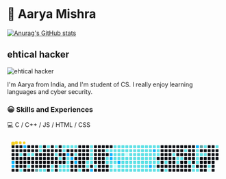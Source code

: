 # 👋 Aarya Mishra
[![Anurag's GitHub stats](https://github-readme-stats.vercel.app/api?username=Aarya-78)](https://github.com/anuraghazra/github-readme-stats)

## ehtical hacker
![ehtical hacker](https://media-exp1.licdn.com/dms/image/C4D16AQHLaICYcg7INg/profile-displaybackgroundimage-shrink_350_1400/0/1640767044022?e=1651104000&v=beta&t=yN4dEETD4kt9JEmeySSWHbsfC8bDtajGpBN3N6bT9fk)

I'm Aarya from India, and I'm student of CS. I really enjoy learning languages and cyber security.

### 😀 Skills and Experiences 

💻 C / C++ / JS / HTML / CSS

<svg viewBox="-16 -32 880 192" width="880" height="192" xmlns="http://www.w3.org/2000/svg"><desc>Generated with https://github.com/Platane/snk</desc><style>@keyframes c0{53.71%{fill:var(--c2)}53.73%,to{fill:var(--ce)}}@keyframes c1{53.51%{fill:var(--c2)}53.53%,to{fill:var(--ce)}}@keyframes c2{1%{fill:var(--c1)}1.02%,to{fill:var(--ce)}}@keyframes c3{52.91%{fill:var(--c1)}52.93%,to{fill:var(--ce)}}@keyframes c4{55.12%{fill:var(--c2)}55.14%,to{fill:var(--ce)}}@keyframes c5{1.4%{fill:var(--c1)}1.42%,to{fill:var(--ce)}}@keyframes c6{52.3%{fill:var(--c1)}52.32%,to{fill:var(--ce)}}@keyframes c7{1.6%{fill:var(--c1)}1.62%,to{fill:var(--ce)}}@keyframes c8{80.27%{fill:var(--c4)}80.29%,to{fill:var(--ce)}}@keyframes c9{2.4%{fill:var(--c1)}2.42%,to{fill:var(--ce)}}@keyframes ca{2.2%{fill:var(--c1)}2.22%,to{fill:var(--ce)}}@keyframes cb{51.5%{fill:var(--c1)}51.52%,to{fill:var(--ce)}}@keyframes cc{51.3%{fill:var(--c1)}51.32%,to{fill:var(--ce)}}@keyframes cd{2.81%{fill:var(--c1)}2.83%,to{fill:var(--ce)}}@keyframes ce{50.69%{fill:var(--c1)}50.71%,to{fill:var(--ce)}}@keyframes cf{50.9%{fill:var(--c1)}50.92%,to{fill:var(--ce)}}@keyframes cg{3.21%{fill:var(--c1)}3.23%,to{fill:var(--ce)}}@keyframes ch{47.88%{fill:var(--c1)}47.9%,to{fill:var(--ce)}}@keyframes ci{47.47%{fill:var(--c1)}47.49%,to{fill:var(--ce)}}@keyframes cj{49.49%{fill:var(--c1)}49.51%,to{fill:var(--ce)}}@keyframes ck{49.69%{fill:var(--c1)}49.71%,to{fill:var(--ce)}}@keyframes cl{3.61%{fill:var(--c1)}3.63%,to{fill:var(--ce)}}@keyframes cm{48.48%{fill:var(--c1)}48.5%,to{fill:var(--ce)}}@keyframes cn{49.29%{fill:var(--c1)}49.31%,to{fill:var(--ce)}}@keyframes co{49.89%{fill:var(--c1)}49.91%,to{fill:var(--ce)}}@keyframes cp{3.81%{fill:var(--c1)}3.83%,to{fill:var(--ce)}}@keyframes cq{57.74%{fill:var(--c2)}57.76%,to{fill:var(--ce)}}@keyframes cr{47.07%{fill:var(--c1)}47.09%,to{fill:var(--ce)}}@keyframes cs{46.87%{fill:var(--c1)}46.89%,to{fill:var(--ce)}}@keyframes ct{46.67%{fill:var(--c1)}46.69%,to{fill:var(--ce)}}@keyframes cu{46.47%{fill:var(--c1)}46.49%,to{fill:var(--ce)}}@keyframes cv{4.01%{fill:var(--c1)}4.03%,to{fill:var(--ce)}}@keyframes cw{58.14%{fill:var(--c2)}58.16%,to{fill:var(--ce)}}@keyframes cx{4.22%{fill:var(--c1)}4.24%,to{fill:var(--ce)}}@keyframes cy{4.62%{fill:var(--c1)}4.64%,to{fill:var(--ce)}}@keyframes cz{58.54%{fill:var(--c2)}58.56%,to{fill:var(--ce)}}@keyframes c10{45.87%{fill:var(--c1)}45.89%,to{fill:var(--ce)}}@keyframes c11{43.85%{fill:var(--c1)}43.87%,to{fill:var(--ce)}}@keyframes c12{44.05%{fill:var(--c1)}44.07%,to{fill:var(--ce)}}@keyframes c13{5.83%{fill:var(--c1)}5.85%,to{fill:var(--ce)}}@keyframes c14{5.62%{fill:var(--c1)}5.64%,to{fill:var(--ce)}}@keyframes c15{5.42%{fill:var(--c1)}5.44%,to{fill:var(--ce)}}@keyframes c16{43.45%{fill:var(--c1)}43.47%,to{fill:var(--ce)}}@keyframes c17{43.65%{fill:var(--c1)}43.67%,to{fill:var(--ce)}}@keyframes c18{59.75%{fill:var(--c2)}59.77%,to{fill:var(--ce)}}@keyframes c19{44.46%{fill:var(--c1)}44.48%,to{fill:var(--ce)}}@keyframes c1a{6.83%{fill:var(--c1)}6.85%,to{fill:var(--ce)}}@keyframes c1b{42.65%{fill:var(--c1)}42.67%,to{fill:var(--ce)}}@keyframes c1c{42.44%{fill:var(--c1)}42.46%,to{fill:var(--ce)}}@keyframes c1d{7.03%{fill:var(--c1)}7.05%,to{fill:var(--ce)}}@keyframes c1e{61.56%{fill:var(--c2)}61.58%,to{fill:var(--ce)}}@keyframes c1f{61.36%{fill:var(--c2)}61.38%,to{fill:var(--ce)}}@keyframes c1g{23.73%{fill:var(--c1)}23.75%,to{fill:var(--ce)}}@keyframes c1h{23.53%{fill:var(--c1)}23.55%,to{fill:var(--ce)}}@keyframes c1i{23.33%{fill:var(--c1)}23.35%,to{fill:var(--ce)}}@keyframes c1j{24.74%{fill:var(--c1)}24.76%,to{fill:var(--ce)}}@keyframes c1k{7.23%{fill:var(--c1)}7.25%,to{fill:var(--ce)}}@keyframes c1l{17.5%{fill:var(--c1)}17.52%,to{fill:var(--ce)}}@keyframes c1m{17.7%{fill:var(--c1)}17.72%,to{fill:var(--ce)}}@keyframes c1n{23.93%{fill:var(--c1)}23.95%,to{fill:var(--ce)}}@keyframes c1o{76.05%{fill:var(--c3)}76.07%,to{fill:var(--ce)}}@keyframes c1p{23.13%{fill:var(--c1)}23.15%,to{fill:var(--ce)}}@keyframes c1q{24.94%{fill:var(--c1)}24.96%,to{fill:var(--ce)}}@keyframes c1r{7.43%{fill:var(--c1)}7.45%,to{fill:var(--ce)}}@keyframes c1s{17.29%{fill:var(--c1)}17.31%,to{fill:var(--ce)}}@keyframes c1t{17.9%{fill:var(--c1)}17.92%,to{fill:var(--ce)}}@keyframes c1u{62.36%{fill:var(--c2)}62.38%,to{fill:var(--ce)}}@keyframes c1v{22.32%{fill:var(--c1)}22.34%,to{fill:var(--ce)}}@keyframes c1w{22.12%{fill:var(--c1)}22.14%,to{fill:var(--ce)}}@keyframes c1x{25.14%{fill:var(--c1)}25.16%,to{fill:var(--ce)}}@keyframes c1y{7.64%{fill:var(--c1)}7.66%,to{fill:var(--ce)}}@keyframes c1z{17.09%{fill:var(--c1)}17.11%,to{fill:var(--ce)}}@keyframes c20{16.89%{fill:var(--c1)}16.91%,to{fill:var(--ce)}}@keyframes c21{18.3%{fill:var(--c1)}18.32%,to{fill:var(--ce)}}@keyframes c22{18.5%{fill:var(--c1)}18.52%,to{fill:var(--ce)}}@keyframes c23{21.92%{fill:var(--c1)}21.94%,to{fill:var(--ce)}}@keyframes c24{25.34%{fill:var(--c1)}25.36%,to{fill:var(--ce)}}@keyframes c25{7.84%{fill:var(--c1)}7.86%,to{fill:var(--ce)}}@keyframes c26{74.84%{fill:var(--c3)}74.86%,to{fill:var(--ce)}}@keyframes c27{16.69%{fill:var(--c1)}16.71%,to{fill:var(--ce)}}@keyframes c28{16.49%{fill:var(--c1)}16.51%,to{fill:var(--ce)}}@keyframes c29{18.7%{fill:var(--c1)}18.72%,to{fill:var(--ce)}}@keyframes c2a{21.72%{fill:var(--c1)}21.74%,to{fill:var(--ce)}}@keyframes c2b{25.54%{fill:var(--c1)}25.56%,to{fill:var(--ce)}}@keyframes c2c{8.04%{fill:var(--c1)}8.06%,to{fill:var(--ce)}}@keyframes c2d{11.46%{fill:var(--c1)}11.48%,to{fill:var(--ce)}}@keyframes c2e{11.66%{fill:var(--c1)}11.68%,to{fill:var(--ce)}}@keyframes c2f{16.29%{fill:var(--c1)}16.31%,to{fill:var(--ce)}}@keyframes c2g{18.9%{fill:var(--c1)}18.92%,to{fill:var(--ce)}}@keyframes c2h{21.52%{fill:var(--c1)}21.54%,to{fill:var(--ce)}}@keyframes c2i{25.74%{fill:var(--c1)}25.76%,to{fill:var(--ce)}}@keyframes c2j{8.24%{fill:var(--c1)}8.26%,to{fill:var(--ce)}}@keyframes c2k{11.26%{fill:var(--c1)}11.28%,to{fill:var(--ce)}}@keyframes c2l{11.86%{fill:var(--c1)}11.88%,to{fill:var(--ce)}}@keyframes c2m{16.09%{fill:var(--c1)}16.11%,to{fill:var(--ce)}}@keyframes c2n{19.1%{fill:var(--c1)}19.12%,to{fill:var(--ce)}}@keyframes c2o{21.32%{fill:var(--c1)}21.34%,to{fill:var(--ce)}}@keyframes c2p{25.95%{fill:var(--c1)}25.97%,to{fill:var(--ce)}}@keyframes c2q{8.44%{fill:var(--c1)}8.46%,to{fill:var(--ce)}}@keyframes c2r{11.06%{fill:var(--c1)}11.08%,to{fill:var(--ce)}}@keyframes c2s{12.06%{fill:var(--c1)}12.08%,to{fill:var(--ce)}}@keyframes c2t{15.89%{fill:var(--c1)}15.91%,to{fill:var(--ce)}}@keyframes c2u{19.31%{fill:var(--c1)}19.33%,to{fill:var(--ce)}}@keyframes c2v{21.12%{fill:var(--c1)}21.14%,to{fill:var(--ce)}}@keyframes c2w{26.15%{fill:var(--c1)}26.17%,to{fill:var(--ce)}}@keyframes c2x{8.64%{fill:var(--c1)}8.66%,to{fill:var(--ce)}}@keyframes c2y{10.86%{fill:var(--c1)}10.88%,to{fill:var(--ce)}}@keyframes c2z{12.26%{fill:var(--c1)}12.28%,to{fill:var(--ce)}}@keyframes c30{15.68%{fill:var(--c1)}15.7%,to{fill:var(--ce)}}@keyframes c31{19.51%{fill:var(--c1)}19.53%,to{fill:var(--ce)}}@keyframes c32{20.92%{fill:var(--c1)}20.94%,to{fill:var(--ce)}}@keyframes c33{26.35%{fill:var(--c1)}26.37%,to{fill:var(--ce)}}@keyframes c34{8.84%{fill:var(--c1)}8.86%,to{fill:var(--ce)}}@keyframes c35{10.65%{fill:var(--c1)}10.67%,to{fill:var(--ce)}}@keyframes c36{12.46%{fill:var(--c1)}12.48%,to{fill:var(--ce)}}@keyframes c37{15.48%{fill:var(--c1)}15.5%,to{fill:var(--ce)}}@keyframes c38{19.71%{fill:var(--c1)}19.73%,to{fill:var(--ce)}}@keyframes c39{19.91%{fill:var(--c1)}19.93%,to{fill:var(--ce)}}@keyframes c3a{9.25%{fill:var(--c1)}9.27%,to{fill:var(--ce)}}@keyframes c3b{9.04%{fill:var(--c1)}9.06%,to{fill:var(--ce)}}@keyframes c3c{10.45%{fill:var(--c1)}10.47%,to{fill:var(--ce)}}@keyframes c3d{12.67%{fill:var(--c1)}12.69%,to{fill:var(--ce)}}@keyframes c3e{15.28%{fill:var(--c1)}15.3%,to{fill:var(--ce)}}@keyframes c3f{64.18%{fill:var(--c2)}64.2%,to{fill:var(--ce)}}@keyframes c3g{20.11%{fill:var(--c1)}20.13%,to{fill:var(--ce)}}@keyframes c3h{9.45%{fill:var(--c1)}9.47%,to{fill:var(--ce)}}@keyframes c3i{65.18%{fill:var(--c2)}65.2%,to{fill:var(--ce)}}@keyframes c3j{10.25%{fill:var(--c1)}10.27%,to{fill:var(--ce)}}@keyframes c3k{12.87%{fill:var(--c1)}12.89%,to{fill:var(--ce)}}@keyframes c3l{13.07%{fill:var(--c1)}13.09%,to{fill:var(--ce)}}@keyframes c3m{14.88%{fill:var(--c1)}14.9%,to{fill:var(--ce)}}@keyframes c3n{14.68%{fill:var(--c1)}14.7%,to{fill:var(--ce)}}@keyframes c3o{9.65%{fill:var(--c1)}9.67%,to{fill:var(--ce)}}@keyframes c3p{9.85%{fill:var(--c1)}9.87%,to{fill:var(--ce)}}@keyframes c3q{10.05%{fill:var(--c1)}10.07%,to{fill:var(--ce)}}@keyframes c3r{13.27%{fill:var(--c1)}13.29%,to{fill:var(--ce)}}@keyframes c3s{14.48%{fill:var(--c1)}14.5%,to{fill:var(--ce)}}@keyframes c3t{13.67%{fill:var(--c1)}13.69%,to{fill:var(--ce)}}@keyframes c3u{14.07%{fill:var(--c1)}14.09%,to{fill:var(--ce)}}@keyframes c3v{28.16%{fill:var(--c1)}28.18%,to{fill:var(--ce)}}@keyframes c3w{28.56%{fill:var(--c1)}28.58%,to{fill:var(--ce)}}@keyframes c3x{29.17%{fill:var(--c1)}29.19%,to{fill:var(--ce)}}@keyframes c3y{28.76%{fill:var(--c1)}28.78%,to{fill:var(--ce)}}@keyframes c3z{34.2%{fill:var(--c1)}34.22%,to{fill:var(--ce)}}@keyframes c40{30.17%{fill:var(--c1)}30.19%,to{fill:var(--ce)}}@keyframes c41{35.4%{fill:var(--c1)}35.42%,to{fill:var(--ce)}}@keyframes c42{35.6%{fill:var(--c1)}35.62%,to{fill:var(--ce)}}@keyframes c43{67.6%{fill:var(--c2)}67.62%,to{fill:var(--ce)}}@keyframes c44{33.59%{fill:var(--c1)}33.61%,to{fill:var(--ce)}}@keyframes c45{30.98%{fill:var(--c1)}31%,to{fill:var(--ce)}}@keyframes c46{30.77%{fill:var(--c1)}30.79%,to{fill:var(--ce)}}@keyframes c47{30.57%{fill:var(--c1)}30.59%,to{fill:var(--ce)}}@keyframes c48{35.8%{fill:var(--c1)}35.82%,to{fill:var(--ce)}}@keyframes c49{89.93%{fill:var(--c4)}89.95%,to{fill:var(--ce)}}@keyframes c4a{31.18%{fill:var(--c1)}31.2%,to{fill:var(--ce)}}@keyframes c4b{31.78%{fill:var(--c1)}31.8%,to{fill:var(--ce)}}@keyframes c4c{31.38%{fill:var(--c1)}31.4%,to{fill:var(--ce)}}@keyframes c4d{36.61%{fill:var(--c1)}36.63%,to{fill:var(--ce)}}@keyframes c4e{69.81%{fill:var(--c3)}69.83%,to{fill:var(--ce)}}@keyframes c4f{32.38%{fill:var(--c1)}32.4%,to{fill:var(--ce)}}@keyframes u0{1%{transform:scale(0,1)}1.02%,1.4%,1.42%,1.6%{transform:scale(.01,1)}1.62%,2.2%{transform:scale(.02,1)}2.22%,2.4%{transform:scale(.03,1)}2.42%,2.81%,2.83%,3.21%{transform:scale(.04,1)}3.23%,3.61%{transform:scale(.05,1)}3.63%,3.81%,3.83%,4.01%{transform:scale(.06,1)}4.03%,4.22%{transform:scale(.07,1)}4.24%,4.62%,4.64%,5.42%{transform:scale(.08,1)}5.44%,5.62%{transform:scale(.09,1)}5.64%,5.83%{transform:scale(.1,1)}5.85%,6.83%,6.85%,7.03%{transform:scale(.11,1)}7.05%,7.23%{transform:scale(.12,1)}7.25%,7.43%,7.45%,7.64%{transform:scale(.13,1)}7.66%,7.84%{transform:scale(.14,1)}7.86%,8.04%,8.06%,8.24%{transform:scale(.15,1)}8.26%,8.44%{transform:scale(.16,1)}8.46%,8.64%{transform:scale(.17,1)}8.66%,8.84%,8.86%,9.04%{transform:scale(.18,1)}9.06%,9.25%{transform:scale(.19,1)}9.27%,9.45%,9.47%,9.65%{transform:scale(.2,1)}9.67%,9.85%{transform:scale(.21,1)}10.05%,9.87%{transform:scale(.22,1)}10.07%,10.25%,10.27%,10.45%{transform:scale(.23,1)}10.47%,10.65%{transform:scale(.24,1)}10.67%,10.86%,10.88%,11.06%{transform:scale(.25,1)}11.08%,11.26%{transform:scale(.26,1)}11.28%,11.46%,11.48%,11.66%{transform:scale(.27,1)}11.68%,11.86%{transform:scale(.28,1)}11.88%,12.06%{transform:scale(.29,1)}12.08%,12.26%,12.28%,12.46%{transform:scale(.3,1)}12.48%,12.67%{transform:scale(.31,1)}12.69%,12.87%,12.89%,13.07%{transform:scale(.32,1)}13.09%,13.27%{transform:scale(.33,1)}13.29%,13.67%{transform:scale(.34,1)}13.69%,14.07%,14.09%,14.48%{transform:scale(.35,1)}14.5%,14.68%{transform:scale(.36,1)}14.7%,14.88%,14.9%,15.28%{transform:scale(.37,1)}15.3%,15.48%{transform:scale(.38,1)}15.5%,15.68%,15.7%,15.89%{transform:scale(.39,1)}15.91%,16.09%{transform:scale(.4,1)}16.11%,16.29%{transform:scale(.41,1)}16.31%,16.49%,16.51%,16.69%{transform:scale(.42,1)}16.71%,16.89%{transform:scale(.43,1)}16.91%,17.09%,17.11%,17.29%{transform:scale(.44,1)}17.31%,17.5%{transform:scale(.45,1)}17.52%,17.7%,17.72%,17.9%{transform:scale(.46,1)}17.92%,18.3%{transform:scale(.47,1)}18.32%,18.5%{transform:scale(.48,1)}18.52%,18.7%,18.72%,18.9%{transform:scale(.49,1)}18.92%,19.1%{transform:scale(.5,1)}19.12%,19.31%,19.33%,19.51%{transform:scale(.51,1)}19.53%,19.71%{transform:scale(.52,1)}19.73%,19.91%{transform:scale(.53,1)}19.93%,20.11%,20.13%,20.92%{transform:scale(.54,1)}20.94%,21.12%{transform:scale(.55,1)}21.14%,21.32%,21.34%,21.52%{transform:scale(.56,1)}21.54%,21.72%{transform:scale(.57,1)}21.74%,21.92%,21.94%,22.12%{transform:scale(.58,1)}22.14%,22.32%{transform:scale(.59,1)}22.34%,23.13%{transform:scale(.6,1)}23.15%,23.33%,23.35%,23.53%{transform:scale(.61,1)}23.55%,23.73%{transform:scale(.62,1)}23.75%,23.93%,23.95%,24.74%{transform:scale(.63,1)}24.76%,24.94%{transform:scale(.64,1)}24.96%,25.14%,25.16%,25.34%{transform:scale(.65,1)}25.36%,25.54%{transform:scale(.66,1)}25.56%,25.74%{transform:scale(.67,1)}25.76%,25.95%,25.97%,26.15%{transform:scale(.68,1)}26.17%,26.35%{transform:scale(.69,1)}26.37%,28.16%,28.18%,28.56%{transform:scale(.7,1)}28.58%,28.76%{transform:scale(.71,1)}28.78%,29.17%{transform:scale(.72,1)}29.19%,30.17%,30.19%,30.57%{transform:scale(.73,1)}30.59%,30.77%{transform:scale(.74,1)}30.79%,30.98%,31%,31.18%{transform:scale(.75,1)}31.2%,31.38%{transform:scale(.76,1)}31.4%,31.78%,31.8%,32.38%{transform:scale(.77,1)}32.4%,33.59%{transform:scale(.78,1)}33.61%,34.2%{transform:scale(.79,1)}34.22%,35.4%,35.42%,35.6%{transform:scale(.8,1)}35.62%,35.8%{transform:scale(.81,1)}35.82%,36.61%,36.63%,42.44%{transform:scale(.82,1)}42.46%,42.65%{transform:scale(.83,1)}42.67%,43.45%{transform:scale(.84,1)}43.47%,43.65%,43.67%,43.85%{transform:scale(.85,1)}43.87%,44.05%{transform:scale(.86,1)}44.07%,44.46%,44.48%,45.87%{transform:scale(.87,1)}45.89%,46.47%{transform:scale(.88,1)}46.49%,46.67%,46.69%,46.87%{transform:scale(.89,1)}46.89%,47.07%{transform:scale(.9,1)}47.09%,47.47%{transform:scale(.91,1)}47.49%,47.88%,47.9%,48.48%{transform:scale(.92,1)}48.5%,49.29%{transform:scale(.93,1)}49.31%,49.49%,49.51%,49.69%{transform:scale(.94,1)}49.71%,49.89%{transform:scale(.95,1)}49.91%,50.69%,50.71%,50.9%{transform:scale(.96,1)}50.92%,51.3%{transform:scale(.97,1)}51.32%,51.5%{transform:scale(.98,1)}51.52%,52.3%,52.32%,52.91%{transform:scale(.99,1)}52.93%,to{transform:scale(1,1)}}@keyframes u1{53.51%{transform:scale(0,1)}53.53%,53.71%{transform:scale(.08,1)}53.73%,55.12%{transform:scale(.15,1)}55.14%,57.74%{transform:scale(.23,1)}57.76%,58.14%{transform:scale(.31,1)}58.16%,58.54%{transform:scale(.38,1)}58.56%,59.75%{transform:scale(.46,1)}59.77%,61.36%{transform:scale(.54,1)}61.38%,61.56%{transform:scale(.62,1)}61.58%,62.36%{transform:scale(.69,1)}62.38%,64.18%{transform:scale(.77,1)}64.2%,65.18%{transform:scale(.85,1)}65.2%,67.6%{transform:scale(.92,1)}67.62%,to{transform:scale(1,1)}}@keyframes u2{69.81%{transform:scale(0,1)}69.83%,74.84%{transform:scale(.33,1)}74.86%,76.05%{transform:scale(.67,1)}76.07%,to{transform:scale(1,1)}}@keyframes u3{80.27%{transform:scale(0,1)}80.29%,89.93%{transform:scale(.5,1)}89.95%,to{transform:scale(1,1)}}@keyframes s0{0%,99.8%{transform:translate(0,-16px)}.2%{transform:translate(0,0)}.6%{transform:translate(32px,0)}1.01%{transform:translate(32px,32px)}2.01%{transform:translate(112px,32px)}2.41%{transform:translate(112px,0)}4.23%{transform:translate(256px,0)}4.63%{transform:translate(256px,32px)}5.43%{transform:translate(320px,32px)}5.84%{transform:translate(320px,0)}6.64%{transform:translate(384px,0)}6.84%{transform:translate(384px,16px)}9.05%{transform:translate(560px,16px)}9.26%{transform:translate(560px,0)}9.66%{transform:translate(592px,0)}10.06%{transform:translate(592px,32px)}11.47%{transform:translate(480px,32px)}11.67%{transform:translate(480px,48px)}12.88%{transform:translate(576px,48px)}13.08%,15.09%{transform:translate(576px,64px)}13.68%{transform:translate(624px,64px)}14.08%{transform:translate(624px,96px)}14.69%{transform:translate(576px,96px)}16.5%{transform:translate(464px,64px)}16.7%{transform:translate(464px,48px)}16.9%,18.11%{transform:translate(448px,48px)}17.1%{transform:translate(448px,32px)}17.51%,75.45%{transform:translate(416px,32px)}17.71%,41.85%{transform:translate(416px,48px)}18.51%,22.54%{transform:translate(448px,80px)}19.72%{transform:translate(544px,80px)}19.92%,20.72%{transform:translate(544px,96px)}20.12%{transform:translate(560px,96px)}20.32%{transform:translate(560px,112px)}20.52%{transform:translate(544px,112px)}22.13%{transform:translate(432px,96px)}22.33%{transform:translate(432px,80px)}22.74%{transform:translate(448px,96px)}23.34%,60.76%{transform:translate(400px,96px)}23.74%{transform:translate(400px,64px)}23.94%,42.05%{transform:translate(416px,64px)}24.75%{transform:translate(416px,0)}27.77%{transform:translate(656px,0)}28.17%{transform:translate(656px,32px)}28.37%{transform:translate(672px,32px)}28.57%,29.38%{transform:translate(672px,48px)}28.77%{transform:translate(688px,48px)}28.97%{transform:translate(688px,64px)}29.18%{transform:translate(672px,64px)}29.98%{transform:translate(720px,48px)}30.18%{transform:translate(720px,64px)}30.58%{transform:translate(752px,64px)}30.99%{transform:translate(752px,32px)}31.39%,70.82%{transform:translate(784px,32px)}31.79%{transform:translate(784px,0)}32.39%{transform:translate(832px,0)}32.6%{transform:translate(832px,16px)}34.21%{transform:translate(704px,16px)}34.41%{transform:translate(704px,32px)}34.81%{transform:translate(736px,32px)}35.61%{transform:translate(736px,96px)}36.22%,70.02%{transform:translate(784px,96px)}36.42%{transform:translate(784px,80px)}36.62%{transform:translate(800px,80px)}37.02%{transform:translate(800px,48px)}42.45%{transform:translate(384px,64px)}42.66%{transform:translate(384px,48px)}43.46%{transform:translate(320px,48px)}43.66%,59.36%{transform:translate(320px,64px)}43.86%{transform:translate(304px,64px)}44.06%{transform:translate(304px,80px)}44.47%{transform:translate(336px,80px)}44.67%{transform:translate(336px,64px)}45.47%{transform:translate(272px,64px)}45.88%{transform:translate(272px,96px)}46.48%{transform:translate(224px,96px)}47.08%{transform:translate(224px,48px)}47.48%{transform:translate(192px,48px)}47.69%{transform:translate(192px,32px)}47.89%{transform:translate(176px,32px)}48.09%{transform:translate(176px,16px)}48.49%{transform:translate(208px,16px)}49.3%,50.1%{transform:translate(208px,80px)}49.5%{transform:translate(192px,80px)}49.7%{transform:translate(192px,96px)}49.9%{transform:translate(208px,96px)}50.7%{transform:translate(160px,80px)}50.91%{transform:translate(160px,96px)}51.51%{transform:translate(112px,96px)}51.71%{transform:translate(112px,80px)}52.72%{transform:translate(32px,80px)}52.92%{transform:translate(32px,96px)}53.12%{transform:translate(16px,96px)}53.32%{transform:translate(16px,80px)}53.52%{transform:translate(0,80px)}53.72%{transform:translate(0,64px)}54.33%{transform:translate(48px,64px)}55.13%{transform:translate(48px,0)}57.34%{transform:translate(224px,0)}57.75%{transform:translate(224px,32px)}57.95%{transform:translate(240px,32px)}58.15%{transform:translate(240px,48px)}58.35%{transform:translate(256px,48px)}58.55%{transform:translate(256px,64px)}59.76%{transform:translate(320px,96px)}61.57%{transform:translate(400px,32px)}61.97%{transform:translate(432px,32px)}62.37%{transform:translate(432px,64px)}63.98%{transform:translate(560px,64px)}64.19%{transform:translate(560px,80px)}64.39%{transform:translate(576px,80px)}65.19%{transform:translate(576px,16px)}67.4%{transform:translate(752px,16px)}67.81%{transform:translate(752px,-16px)}68.41%{transform:translate(800px,-16px)}69.82%{transform:translate(800px,96px)}76.06%{transform:translate(416px,80px)}80.08%{transform:translate(96px,80px)}80.28%{transform:translate(96px,96px)}88.73%{transform:translate(768px,96px)}89.94%{transform:translate(768px,0)}98.39%{transform:translate(96px,0)}98.59%{transform:translate(96px,-16px)}}@keyframes s1{0%,99.8%{transform:translate(16px,-16px)}.2%{transform:translate(0,-16px)}.4%{transform:translate(0,0)}.8%{transform:translate(32px,0)}1.21%{transform:translate(32px,32px)}2.21%{transform:translate(112px,32px)}2.62%{transform:translate(112px,0)}4.43%{transform:translate(256px,0)}4.83%{transform:translate(256px,32px)}5.63%{transform:translate(320px,32px)}6.04%{transform:translate(320px,0)}6.84%{transform:translate(384px,0)}7.04%{transform:translate(384px,16px)}9.26%{transform:translate(560px,16px)}9.46%{transform:translate(560px,0)}9.86%{transform:translate(592px,0)}10.26%{transform:translate(592px,32px)}11.67%{transform:translate(480px,32px)}11.87%{transform:translate(480px,48px)}13.08%{transform:translate(576px,48px)}13.28%,15.29%{transform:translate(576px,64px)}13.88%{transform:translate(624px,64px)}14.29%{transform:translate(624px,96px)}14.89%{transform:translate(576px,96px)}16.7%{transform:translate(464px,64px)}16.9%{transform:translate(464px,48px)}17.1%,18.31%{transform:translate(448px,48px)}17.3%{transform:translate(448px,32px)}17.71%,75.65%{transform:translate(416px,32px)}17.91%,42.05%{transform:translate(416px,48px)}18.71%,22.74%{transform:translate(448px,80px)}19.92%{transform:translate(544px,80px)}20.12%,20.93%{transform:translate(544px,96px)}20.32%{transform:translate(560px,96px)}20.52%{transform:translate(560px,112px)}20.72%{transform:translate(544px,112px)}22.33%{transform:translate(432px,96px)}22.54%{transform:translate(432px,80px)}22.94%{transform:translate(448px,96px)}23.54%,60.97%{transform:translate(400px,96px)}23.94%{transform:translate(400px,64px)}24.14%,42.25%{transform:translate(416px,64px)}24.95%{transform:translate(416px,0)}27.97%{transform:translate(656px,0)}28.37%{transform:translate(656px,32px)}28.57%{transform:translate(672px,32px)}28.77%,29.58%{transform:translate(672px,48px)}28.97%{transform:translate(688px,48px)}29.18%{transform:translate(688px,64px)}29.38%{transform:translate(672px,64px)}30.18%{transform:translate(720px,48px)}30.38%{transform:translate(720px,64px)}30.78%{transform:translate(752px,64px)}31.19%{transform:translate(752px,32px)}31.59%,71.03%{transform:translate(784px,32px)}31.99%{transform:translate(784px,0)}32.6%{transform:translate(832px,0)}32.8%{transform:translate(832px,16px)}34.41%{transform:translate(704px,16px)}34.61%{transform:translate(704px,32px)}35.01%{transform:translate(736px,32px)}35.81%{transform:translate(736px,96px)}36.42%,70.22%{transform:translate(784px,96px)}36.62%{transform:translate(784px,80px)}36.82%{transform:translate(800px,80px)}37.22%{transform:translate(800px,48px)}42.66%{transform:translate(384px,64px)}42.86%{transform:translate(384px,48px)}43.66%{transform:translate(320px,48px)}43.86%,59.56%{transform:translate(320px,64px)}44.06%{transform:translate(304px,64px)}44.27%{transform:translate(304px,80px)}44.67%{transform:translate(336px,80px)}44.87%{transform:translate(336px,64px)}45.67%{transform:translate(272px,64px)}46.08%{transform:translate(272px,96px)}46.68%{transform:translate(224px,96px)}47.28%{transform:translate(224px,48px)}47.69%{transform:translate(192px,48px)}47.89%{transform:translate(192px,32px)}48.09%{transform:translate(176px,32px)}48.29%{transform:translate(176px,16px)}48.69%{transform:translate(208px,16px)}49.5%,50.3%{transform:translate(208px,80px)}49.7%{transform:translate(192px,80px)}49.9%{transform:translate(192px,96px)}50.1%{transform:translate(208px,96px)}50.91%{transform:translate(160px,80px)}51.11%{transform:translate(160px,96px)}51.71%{transform:translate(112px,96px)}51.91%{transform:translate(112px,80px)}52.92%{transform:translate(32px,80px)}53.12%{transform:translate(32px,96px)}53.32%{transform:translate(16px,96px)}53.52%{transform:translate(16px,80px)}53.72%{transform:translate(0,80px)}53.92%{transform:translate(0,64px)}54.53%{transform:translate(48px,64px)}55.33%{transform:translate(48px,0)}57.55%{transform:translate(224px,0)}57.95%{transform:translate(224px,32px)}58.15%{transform:translate(240px,32px)}58.35%{transform:translate(240px,48px)}58.55%{transform:translate(256px,48px)}58.75%{transform:translate(256px,64px)}59.96%{transform:translate(320px,96px)}61.77%{transform:translate(400px,32px)}62.17%{transform:translate(432px,32px)}62.58%{transform:translate(432px,64px)}64.19%{transform:translate(560px,64px)}64.39%{transform:translate(560px,80px)}64.59%{transform:translate(576px,80px)}65.39%{transform:translate(576px,16px)}67.61%{transform:translate(752px,16px)}68.01%{transform:translate(752px,-16px)}68.61%{transform:translate(800px,-16px)}70.02%{transform:translate(800px,96px)}76.26%{transform:translate(416px,80px)}80.28%{transform:translate(96px,80px)}80.48%{transform:translate(96px,96px)}88.93%{transform:translate(768px,96px)}90.14%{transform:translate(768px,0)}98.59%{transform:translate(96px,0)}98.79%{transform:translate(96px,-16px)}}@keyframes s2{0%,99.8%{transform:translate(32px,-16px)}.4%{transform:translate(0,-16px)}.6%{transform:translate(0,0)}1.01%{transform:translate(32px,0)}1.41%{transform:translate(32px,32px)}2.41%{transform:translate(112px,32px)}2.82%{transform:translate(112px,0)}4.63%{transform:translate(256px,0)}5.03%{transform:translate(256px,32px)}5.84%{transform:translate(320px,32px)}6.24%{transform:translate(320px,0)}7.04%{transform:translate(384px,0)}7.24%{transform:translate(384px,16px)}9.46%{transform:translate(560px,16px)}9.66%{transform:translate(560px,0)}10.06%{transform:translate(592px,0)}10.46%{transform:translate(592px,32px)}11.87%{transform:translate(480px,32px)}12.07%{transform:translate(480px,48px)}13.28%{transform:translate(576px,48px)}13.48%,15.49%{transform:translate(576px,64px)}14.08%{transform:translate(624px,64px)}14.49%{transform:translate(624px,96px)}15.09%{transform:translate(576px,96px)}16.9%{transform:translate(464px,64px)}17.1%{transform:translate(464px,48px)}17.3%,18.51%{transform:translate(448px,48px)}17.51%{transform:translate(448px,32px)}17.91%,75.86%{transform:translate(416px,32px)}18.11%,42.25%{transform:translate(416px,48px)}18.91%,22.94%{transform:translate(448px,80px)}20.12%{transform:translate(544px,80px)}20.32%,21.13%{transform:translate(544px,96px)}20.52%{transform:translate(560px,96px)}20.72%{transform:translate(560px,112px)}20.93%{transform:translate(544px,112px)}22.54%{transform:translate(432px,96px)}22.74%{transform:translate(432px,80px)}23.14%{transform:translate(448px,96px)}23.74%,61.17%{transform:translate(400px,96px)}24.14%{transform:translate(400px,64px)}24.35%,42.45%{transform:translate(416px,64px)}25.15%{transform:translate(416px,0)}28.17%{transform:translate(656px,0)}28.57%{transform:translate(656px,32px)}28.77%{transform:translate(672px,32px)}28.97%,29.78%{transform:translate(672px,48px)}29.18%{transform:translate(688px,48px)}29.38%{transform:translate(688px,64px)}29.58%{transform:translate(672px,64px)}30.38%{transform:translate(720px,48px)}30.58%{transform:translate(720px,64px)}30.99%{transform:translate(752px,64px)}31.39%{transform:translate(752px,32px)}31.79%,71.23%{transform:translate(784px,32px)}32.19%{transform:translate(784px,0)}32.8%{transform:translate(832px,0)}33%{transform:translate(832px,16px)}34.61%{transform:translate(704px,16px)}34.81%{transform:translate(704px,32px)}35.21%{transform:translate(736px,32px)}36.02%{transform:translate(736px,96px)}36.62%,70.42%{transform:translate(784px,96px)}36.82%{transform:translate(784px,80px)}37.02%{transform:translate(800px,80px)}37.42%{transform:translate(800px,48px)}42.86%{transform:translate(384px,64px)}43.06%{transform:translate(384px,48px)}43.86%{transform:translate(320px,48px)}44.06%,59.76%{transform:translate(320px,64px)}44.27%{transform:translate(304px,64px)}44.47%{transform:translate(304px,80px)}44.87%{transform:translate(336px,80px)}45.07%{transform:translate(336px,64px)}45.88%{transform:translate(272px,64px)}46.28%{transform:translate(272px,96px)}46.88%{transform:translate(224px,96px)}47.48%{transform:translate(224px,48px)}47.89%{transform:translate(192px,48px)}48.09%{transform:translate(192px,32px)}48.29%{transform:translate(176px,32px)}48.49%{transform:translate(176px,16px)}48.89%{transform:translate(208px,16px)}49.7%,50.5%{transform:translate(208px,80px)}49.9%{transform:translate(192px,80px)}50.1%{transform:translate(192px,96px)}50.3%{transform:translate(208px,96px)}51.11%{transform:translate(160px,80px)}51.31%{transform:translate(160px,96px)}51.91%{transform:translate(112px,96px)}52.11%{transform:translate(112px,80px)}53.12%{transform:translate(32px,80px)}53.32%{transform:translate(32px,96px)}53.52%{transform:translate(16px,96px)}53.72%{transform:translate(16px,80px)}53.92%{transform:translate(0,80px)}54.12%{transform:translate(0,64px)}54.73%{transform:translate(48px,64px)}55.53%{transform:translate(48px,0)}57.75%{transform:translate(224px,0)}58.15%{transform:translate(224px,32px)}58.35%{transform:translate(240px,32px)}58.55%{transform:translate(240px,48px)}58.75%{transform:translate(256px,48px)}58.95%{transform:translate(256px,64px)}60.16%{transform:translate(320px,96px)}61.97%{transform:translate(400px,32px)}62.37%{transform:translate(432px,32px)}62.78%{transform:translate(432px,64px)}64.39%{transform:translate(560px,64px)}64.59%{transform:translate(560px,80px)}64.79%{transform:translate(576px,80px)}65.59%{transform:translate(576px,16px)}67.81%{transform:translate(752px,16px)}68.21%{transform:translate(752px,-16px)}68.81%{transform:translate(800px,-16px)}70.22%{transform:translate(800px,96px)}76.46%{transform:translate(416px,80px)}80.48%{transform:translate(96px,80px)}80.68%{transform:translate(96px,96px)}89.13%{transform:translate(768px,96px)}90.34%{transform:translate(768px,0)}98.79%{transform:translate(96px,0)}98.99%{transform:translate(96px,-16px)}}@keyframes s3{0%,99.8%{transform:translate(48px,-16px)}.6%{transform:translate(0,-16px)}.8%{transform:translate(0,0)}1.21%{transform:translate(32px,0)}1.61%{transform:translate(32px,32px)}2.62%{transform:translate(112px,32px)}3.02%{transform:translate(112px,0)}4.83%{transform:translate(256px,0)}5.23%{transform:translate(256px,32px)}6.04%{transform:translate(320px,32px)}6.44%{transform:translate(320px,0)}7.24%{transform:translate(384px,0)}7.44%{transform:translate(384px,16px)}9.66%{transform:translate(560px,16px)}9.86%{transform:translate(560px,0)}10.26%{transform:translate(592px,0)}10.66%{transform:translate(592px,32px)}12.07%{transform:translate(480px,32px)}12.27%{transform:translate(480px,48px)}13.48%{transform:translate(576px,48px)}13.68%,15.69%{transform:translate(576px,64px)}14.29%{transform:translate(624px,64px)}14.69%{transform:translate(624px,96px)}15.29%{transform:translate(576px,96px)}17.1%{transform:translate(464px,64px)}17.3%{transform:translate(464px,48px)}17.51%,18.71%{transform:translate(448px,48px)}17.71%{transform:translate(448px,32px)}18.11%,76.06%{transform:translate(416px,32px)}18.31%,42.45%{transform:translate(416px,48px)}19.11%,23.14%{transform:translate(448px,80px)}20.32%{transform:translate(544px,80px)}20.52%,21.33%{transform:translate(544px,96px)}20.72%{transform:translate(560px,96px)}20.93%{transform:translate(560px,112px)}21.13%{transform:translate(544px,112px)}22.74%{transform:translate(432px,96px)}22.94%{transform:translate(432px,80px)}23.34%{transform:translate(448px,96px)}23.94%,61.37%{transform:translate(400px,96px)}24.35%{transform:translate(400px,64px)}24.55%,42.66%{transform:translate(416px,64px)}25.35%{transform:translate(416px,0)}28.37%{transform:translate(656px,0)}28.77%{transform:translate(656px,32px)}28.97%{transform:translate(672px,32px)}29.18%,29.98%{transform:translate(672px,48px)}29.38%{transform:translate(688px,48px)}29.58%{transform:translate(688px,64px)}29.78%{transform:translate(672px,64px)}30.58%{transform:translate(720px,48px)}30.78%{transform:translate(720px,64px)}31.19%{transform:translate(752px,64px)}31.59%{transform:translate(752px,32px)}31.99%,71.43%{transform:translate(784px,32px)}32.39%{transform:translate(784px,0)}33%{transform:translate(832px,0)}33.2%{transform:translate(832px,16px)}34.81%{transform:translate(704px,16px)}35.01%{transform:translate(704px,32px)}35.41%{transform:translate(736px,32px)}36.22%{transform:translate(736px,96px)}36.82%,70.62%{transform:translate(784px,96px)}37.02%{transform:translate(784px,80px)}37.22%{transform:translate(800px,80px)}37.63%{transform:translate(800px,48px)}43.06%{transform:translate(384px,64px)}43.26%{transform:translate(384px,48px)}44.06%{transform:translate(320px,48px)}44.27%,59.96%{transform:translate(320px,64px)}44.47%{transform:translate(304px,64px)}44.67%{transform:translate(304px,80px)}45.07%{transform:translate(336px,80px)}45.27%{transform:translate(336px,64px)}46.08%{transform:translate(272px,64px)}46.48%{transform:translate(272px,96px)}47.08%{transform:translate(224px,96px)}47.69%{transform:translate(224px,48px)}48.09%{transform:translate(192px,48px)}48.29%{transform:translate(192px,32px)}48.49%{transform:translate(176px,32px)}48.69%{transform:translate(176px,16px)}49.09%{transform:translate(208px,16px)}49.9%,50.7%{transform:translate(208px,80px)}50.1%{transform:translate(192px,80px)}50.3%{transform:translate(192px,96px)}50.5%{transform:translate(208px,96px)}51.31%{transform:translate(160px,80px)}51.51%{transform:translate(160px,96px)}52.11%{transform:translate(112px,96px)}52.31%{transform:translate(112px,80px)}53.32%{transform:translate(32px,80px)}53.52%{transform:translate(32px,96px)}53.72%{transform:translate(16px,96px)}53.92%{transform:translate(16px,80px)}54.12%{transform:translate(0,80px)}54.33%{transform:translate(0,64px)}54.93%{transform:translate(48px,64px)}55.73%{transform:translate(48px,0)}57.95%{transform:translate(224px,0)}58.35%{transform:translate(224px,32px)}58.55%{transform:translate(240px,32px)}58.75%{transform:translate(240px,48px)}58.95%{transform:translate(256px,48px)}59.15%{transform:translate(256px,64px)}60.36%{transform:translate(320px,96px)}62.17%{transform:translate(400px,32px)}62.58%{transform:translate(432px,32px)}62.98%{transform:translate(432px,64px)}64.59%{transform:translate(560px,64px)}64.79%{transform:translate(560px,80px)}64.99%{transform:translate(576px,80px)}65.79%{transform:translate(576px,16px)}68.01%{transform:translate(752px,16px)}68.41%{transform:translate(752px,-16px)}69.01%{transform:translate(800px,-16px)}70.42%{transform:translate(800px,96px)}76.66%{transform:translate(416px,80px)}80.68%{transform:translate(96px,80px)}80.89%{transform:translate(96px,96px)}89.34%{transform:translate(768px,96px)}90.54%{transform:translate(768px,0)}98.99%{transform:translate(96px,0)}99.2%{transform:translate(96px,-16px)}}:root{--cb:#1b1f230a;--cs:#f5ce1e;--ce:#0d1117;--c0:#0d1117;--c1:#5ce1e6;--c2:#0bb5ff;--c3:#bdfffe;--c4:#609d9e}.c{shape-rendering:geometricPrecision;fill:var(--ce);stroke-width:1px;stroke:var(--cb);animation:none 49700ms linear infinite}.c.c0,.c.c1{fill:var(--c2);animation-name:c0}.c.c1{animation-name:c1}.c.c2,.c.c3{fill:var(--c1);animation-name:c2}.c.c3{animation-name:c3}.c.c4{fill:var(--c2);animation-name:c4}.c.c5,.c.c6,.c.c7{fill:var(--c1);animation-name:c5}.c.c6,.c.c7{animation-name:c6}.c.c7{animation-name:c7}.c.c8{fill:var(--c4);animation-name:c8}.c.c9,.c.ca{fill:var(--c1);animation-name:c9}.c.ca{animation-name:ca}.c.cb,.c.cc,.c.cd{fill:var(--c1);animation-name:cb}.c.cc,.c.cd{animation-name:cc}.c.cd{animation-name:cd}.c.ce,.c.cf,.c.cg{fill:var(--c1);animation-name:ce}.c.cf,.c.cg{animation-name:cf}.c.cg{animation-name:cg}.c.ch,.c.ci,.c.cj{fill:var(--c1);animation-name:ch}.c.ci,.c.cj{animation-name:ci}.c.cj{animation-name:cj}.c.ck,.c.cl,.c.cm{fill:var(--c1);animation-name:ck}.c.cl,.c.cm{animation-name:cl}.c.cm{animation-name:cm}.c.cn,.c.co,.c.cp{fill:var(--c1);animation-name:cn}.c.co,.c.cp{animation-name:co}.c.cp{animation-name:cp}.c.cq{fill:var(--c2);animation-name:cq}.c.cr,.c.cs{fill:var(--c1);animation-name:cr}.c.cs{animation-name:cs}.c.ct,.c.cu,.c.cv{fill:var(--c1);animation-name:ct}.c.cu,.c.cv{animation-name:cu}.c.cv{animation-name:cv}.c.cw{fill:var(--c2);animation-name:cw}.c.cx,.c.cy{fill:var(--c1);animation-name:cx}.c.cy{animation-name:cy}.c.cz{fill:var(--c2);animation-name:cz}.c.c10,.c.c11{fill:var(--c1);animation-name:c10}.c.c11{animation-name:c11}.c.c12,.c.c13,.c.c14{fill:var(--c1);animation-name:c12}.c.c13,.c.c14{animation-name:c13}.c.c14{animation-name:c14}.c.c15,.c.c16,.c.c17{fill:var(--c1);animation-name:c15}.c.c16,.c.c17{animation-name:c16}.c.c17{animation-name:c17}.c.c18{fill:var(--c2);animation-name:c18}.c.c19,.c.c1a{fill:var(--c1);animation-name:c19}.c.c1a{animation-name:c1a}.c.c1b,.c.c1c,.c.c1d{fill:var(--c1);animation-name:c1b}.c.c1c,.c.c1d{animation-name:c1c}.c.c1d{animation-name:c1d}.c.c1e,.c.c1f{fill:var(--c2);animation-name:c1e}.c.c1f{animation-name:c1f}.c.c1g,.c.c1h{fill:var(--c1);animation-name:c1g}.c.c1h{animation-name:c1h}.c.c1i,.c.c1j,.c.c1k{fill:var(--c1);animation-name:c1i}.c.c1j,.c.c1k{animation-name:c1j}.c.c1k{animation-name:c1k}.c.c1l,.c.c1m,.c.c1n{fill:var(--c1);animation-name:c1l}.c.c1m,.c.c1n{animation-name:c1m}.c.c1n{animation-name:c1n}.c.c1o{fill:var(--c3);animation-name:c1o}.c.c1p,.c.c1q{fill:var(--c1);animation-name:c1p}.c.c1q{animation-name:c1q}.c.c1r,.c.c1s,.c.c1t{fill:var(--c1);animation-name:c1r}.c.c1s,.c.c1t{animation-name:c1s}.c.c1t{animation-name:c1t}.c.c1u{fill:var(--c2);animation-name:c1u}.c.c1v,.c.c1w{fill:var(--c1);animation-name:c1v}.c.c1w{animation-name:c1w}.c.c1x,.c.c1y,.c.c1z{fill:var(--c1);animation-name:c1x}.c.c1y,.c.c1z{animation-name:c1y}.c.c1z{animation-name:c1z}.c.c20,.c.c21,.c.c22{fill:var(--c1);animation-name:c20}.c.c21,.c.c22{animation-name:c21}.c.c22{animation-name:c22}.c.c23,.c.c24,.c.c25{fill:var(--c1);animation-name:c23}.c.c24,.c.c25{animation-name:c24}.c.c25{animation-name:c25}.c.c26{fill:var(--c3);animation-name:c26}.c.c27,.c.c28{fill:var(--c1);animation-name:c27}.c.c28{animation-name:c28}.c.c29,.c.c2a,.c.c2b{fill:var(--c1);animation-name:c29}.c.c2a,.c.c2b{animation-name:c2a}.c.c2b{animation-name:c2b}.c.c2c,.c.c2d,.c.c2e{fill:var(--c1);animation-name:c2c}.c.c2d,.c.c2e{animation-name:c2d}.c.c2e{animation-name:c2e}.c.c2f,.c.c2g,.c.c2h{fill:var(--c1);animation-name:c2f}.c.c2g,.c.c2h{animation-name:c2g}.c.c2h{animation-name:c2h}.c.c2i,.c.c2j,.c.c2k{fill:var(--c1);animation-name:c2i}.c.c2j,.c.c2k{animation-name:c2j}.c.c2k{animation-name:c2k}.c.c2l,.c.c2m,.c.c2n{fill:var(--c1);animation-name:c2l}.c.c2m,.c.c2n{animation-name:c2m}.c.c2n{animation-name:c2n}.c.c2o,.c.c2p,.c.c2q{fill:var(--c1);animation-name:c2o}.c.c2p,.c.c2q{animation-name:c2p}.c.c2q{animation-name:c2q}.c.c2r,.c.c2s,.c.c2t{fill:var(--c1);animation-name:c2r}.c.c2s,.c.c2t{animation-name:c2s}.c.c2t{animation-name:c2t}.c.c2u,.c.c2v,.c.c2w{fill:var(--c1);animation-name:c2u}.c.c2v,.c.c2w{animation-name:c2v}.c.c2w{animation-name:c2w}.c.c2x,.c.c2y,.c.c2z{fill:var(--c1);animation-name:c2x}.c.c2y,.c.c2z{animation-name:c2y}.c.c2z{animation-name:c2z}.c.c30,.c.c31,.c.c32{fill:var(--c1);animation-name:c30}.c.c31,.c.c32{animation-name:c31}.c.c32{animation-name:c32}.c.c33,.c.c34,.c.c35{fill:var(--c1);animation-name:c33}.c.c34,.c.c35{animation-name:c34}.c.c35{animation-name:c35}.c.c36,.c.c37,.c.c38{fill:var(--c1);animation-name:c36}.c.c37,.c.c38{animation-name:c37}.c.c38{animation-name:c38}.c.c39,.c.c3a,.c.c3b{fill:var(--c1);animation-name:c39}.c.c3a,.c.c3b{animation-name:c3a}.c.c3b{animation-name:c3b}.c.c3c,.c.c3d,.c.c3e{fill:var(--c1);animation-name:c3c}.c.c3d,.c.c3e{animation-name:c3d}.c.c3e{animation-name:c3e}.c.c3f{fill:var(--c2);animation-name:c3f}.c.c3g,.c.c3h{fill:var(--c1);animation-name:c3g}.c.c3h{animation-name:c3h}.c.c3i{fill:var(--c2);animation-name:c3i}.c.c3j,.c.c3k{fill:var(--c1);animation-name:c3j}.c.c3k{animation-name:c3k}.c.c3l,.c.c3m,.c.c3n{fill:var(--c1);animation-name:c3l}.c.c3m,.c.c3n{animation-name:c3m}.c.c3n{animation-name:c3n}.c.c3o,.c.c3p,.c.c3q{fill:var(--c1);animation-name:c3o}.c.c3p,.c.c3q{animation-name:c3p}.c.c3q{animation-name:c3q}.c.c3r,.c.c3s,.c.c3t{fill:var(--c1);animation-name:c3r}.c.c3s,.c.c3t{animation-name:c3s}.c.c3t{animation-name:c3t}.c.c3u,.c.c3v,.c.c3w{fill:var(--c1);animation-name:c3u}.c.c3v,.c.c3w{animation-name:c3v}.c.c3w{animation-name:c3w}.c.c3x,.c.c3y,.c.c3z{fill:var(--c1);animation-name:c3x}.c.c3y,.c.c3z{animation-name:c3y}.c.c3z{animation-name:c3z}.c.c40,.c.c41,.c.c42{fill:var(--c1);animation-name:c40}.c.c41,.c.c42{animation-name:c41}.c.c42{animation-name:c42}.c.c43{fill:var(--c2);animation-name:c43}.c.c44,.c.c45{fill:var(--c1);animation-name:c44}.c.c45{animation-name:c45}.c.c46,.c.c47,.c.c48{fill:var(--c1);animation-name:c46}.c.c47,.c.c48{animation-name:c47}.c.c48{animation-name:c48}.c.c49{fill:var(--c4);animation-name:c49}.c.c4a{fill:var(--c1);animation-name:c4a}.c.c4b,.c.c4c,.c.c4d{fill:var(--c1);animation-name:c4b}.c.c4c,.c.c4d{animation-name:c4c}.c.c4d{animation-name:c4d}.c.c4e{fill:var(--c3);animation-name:c4e}.c.c4f{fill:var(--c1);animation-name:c4f}.s,.u{animation:none linear 49700ms infinite}.u,.u.u0{transform-origin:0 0}.u{transform:scale(0,1)}.u.u0{fill:var(--c1);animation-name:u0}.u.u1{fill:var(--c2);animation-name:u1;transform-origin:752.6px 0}.u.u2{fill:var(--c3);animation-name:u2;transform-origin:821.5px 0}.u.u3{fill:var(--c4);animation-name:u3;transform-origin:837.4px 0}.s{shape-rendering:geometricPrecision;fill:var(--cs)}.s.s0{transform:translate(0,-16px);animation-name:s0}.s.s1{transform:translate(16px,-16px);animation-name:s1}.s.s2{transform:translate(32px,-16px);animation-name:s2}.s.s3{transform:translate(48px,-16px);animation-name:s3}</style><rect class="c" x="2" y="2" rx="2" ry="2" width="12" height="12"/><rect class="c" x="2" y="18" rx="2" ry="2" width="12" height="12"/><rect class="c" x="2" y="34" rx="2" ry="2" width="12" height="12"/><rect class="c" x="2" y="50" rx="2" ry="2" width="12" height="12"/><rect class="c c0" x="2" y="66" rx="2" ry="2" width="12" height="12"/><rect class="c c1" x="2" y="82" rx="2" ry="2" width="12" height="12"/><rect class="c" x="2" y="98" rx="2" ry="2" width="12" height="12"/><rect class="c" x="18" y="2" rx="2" ry="2" width="12" height="12"/><rect class="c" x="18" y="18" rx="2" ry="2" width="12" height="12"/><rect class="c" x="18" y="34" rx="2" ry="2" width="12" height="12"/><rect class="c" x="18" y="50" rx="2" ry="2" width="12" height="12"/><rect class="c" x="18" y="66" rx="2" ry="2" width="12" height="12"/><rect class="c" x="18" y="82" rx="2" ry="2" width="12" height="12"/><rect class="c" x="18" y="98" rx="2" ry="2" width="12" height="12"/><rect class="c" x="34" y="2" rx="2" ry="2" width="12" height="12"/><rect class="c" x="34" y="18" rx="2" ry="2" width="12" height="12"/><rect class="c c2" x="34" y="34" rx="2" ry="2" width="12" height="12"/><rect class="c" x="34" y="50" rx="2" ry="2" width="12" height="12"/><rect class="c" x="34" y="66" rx="2" ry="2" width="12" height="12"/><rect class="c" x="34" y="82" rx="2" ry="2" width="12" height="12"/><rect class="c c3" x="34" y="98" rx="2" ry="2" width="12" height="12"/><rect class="c c4" x="50" y="2" rx="2" ry="2" width="12" height="12"/><rect class="c" x="50" y="18" rx="2" ry="2" width="12" height="12"/><rect class="c" x="50" y="34" rx="2" ry="2" width="12" height="12"/><rect class="c" x="50" y="50" rx="2" ry="2" width="12" height="12"/><rect class="c" x="50" y="66" rx="2" ry="2" width="12" height="12"/><rect class="c" x="50" y="82" rx="2" ry="2" width="12" height="12"/><rect class="c" x="50" y="98" rx="2" ry="2" width="12" height="12"/><rect class="c" x="66" y="2" rx="2" ry="2" width="12" height="12"/><rect class="c" x="66" y="18" rx="2" ry="2" width="12" height="12"/><rect class="c c5" x="66" y="34" rx="2" ry="2" width="12" height="12"/><rect class="c" x="66" y="50" rx="2" ry="2" width="12" height="12"/><rect class="c" x="66" y="66" rx="2" ry="2" width="12" height="12"/><rect class="c c6" x="66" y="82" rx="2" ry="2" width="12" height="12"/><rect class="c" x="66" y="98" rx="2" ry="2" width="12" height="12"/><rect class="c" x="82" y="2" rx="2" ry="2" width="12" height="12"/><rect class="c" x="82" y="18" rx="2" ry="2" width="12" height="12"/><rect class="c c7" x="82" y="34" rx="2" ry="2" width="12" height="12"/><rect class="c" x="82" y="50" rx="2" ry="2" width="12" height="12"/><rect class="c" x="82" y="66" rx="2" ry="2" width="12" height="12"/><rect class="c" x="82" y="82" rx="2" ry="2" width="12" height="12"/><rect class="c" x="82" y="98" rx="2" ry="2" width="12" height="12"/><rect class="c" x="98" y="2" rx="2" ry="2" width="12" height="12"/><rect class="c" x="98" y="18" rx="2" ry="2" width="12" height="12"/><rect class="c" x="98" y="34" rx="2" ry="2" width="12" height="12"/><rect class="c" x="98" y="50" rx="2" ry="2" width="12" height="12"/><rect class="c" x="98" y="66" rx="2" ry="2" width="12" height="12"/><rect class="c" x="98" y="82" rx="2" ry="2" width="12" height="12"/><rect class="c c8" x="98" y="98" rx="2" ry="2" width="12" height="12"/><rect class="c c9" x="114" y="2" rx="2" ry="2" width="12" height="12"/><rect class="c ca" x="114" y="18" rx="2" ry="2" width="12" height="12"/><rect class="c" x="114" y="34" rx="2" ry="2" width="12" height="12"/><rect class="c" x="114" y="50" rx="2" ry="2" width="12" height="12"/><rect class="c" x="114" y="66" rx="2" ry="2" width="12" height="12"/><rect class="c" x="114" y="82" rx="2" ry="2" width="12" height="12"/><rect class="c cb" x="114" y="98" rx="2" ry="2" width="12" height="12"/><rect class="c" x="130" y="2" rx="2" ry="2" width="12" height="12"/><rect class="c" x="130" y="18" rx="2" ry="2" width="12" height="12"/><rect class="c" x="130" y="34" rx="2" ry="2" width="12" height="12"/><rect class="c" x="130" y="50" rx="2" ry="2" width="12" height="12"/><rect class="c" x="130" y="66" rx="2" ry="2" width="12" height="12"/><rect class="c" x="130" y="82" rx="2" ry="2" width="12" height="12"/><rect class="c cc" x="130" y="98" rx="2" ry="2" width="12" height="12"/><rect class="c cd" x="146" y="2" rx="2" ry="2" width="12" height="12"/><rect class="c" x="146" y="18" rx="2" ry="2" width="12" height="12"/><rect class="c" x="146" y="34" rx="2" ry="2" width="12" height="12"/><rect class="c" x="146" y="50" rx="2" ry="2" width="12" height="12"/><rect class="c" x="146" y="66" rx="2" ry="2" width="12" height="12"/><rect class="c" x="146" y="82" rx="2" ry="2" width="12" height="12"/><rect class="c" x="146" y="98" rx="2" ry="2" width="12" height="12"/><rect class="c" x="162" y="2" rx="2" ry="2" width="12" height="12"/><rect class="c" x="162" y="18" rx="2" ry="2" width="12" height="12"/><rect class="c" x="162" y="34" rx="2" ry="2" width="12" height="12"/><rect class="c" x="162" y="50" rx="2" ry="2" width="12" height="12"/><rect class="c" x="162" y="66" rx="2" ry="2" width="12" height="12"/><rect class="c ce" x="162" y="82" rx="2" ry="2" width="12" height="12"/><rect class="c cf" x="162" y="98" rx="2" ry="2" width="12" height="12"/><rect class="c cg" x="178" y="2" rx="2" ry="2" width="12" height="12"/><rect class="c" x="178" y="18" rx="2" ry="2" width="12" height="12"/><rect class="c ch" x="178" y="34" rx="2" ry="2" width="12" height="12"/><rect class="c" x="178" y="50" rx="2" ry="2" width="12" height="12"/><rect class="c" x="178" y="66" rx="2" ry="2" width="12" height="12"/><rect class="c" x="178" y="82" rx="2" ry="2" width="12" height="12"/><rect class="c" x="178" y="98" rx="2" ry="2" width="12" height="12"/><rect class="c" x="194" y="2" rx="2" ry="2" width="12" height="12"/><rect class="c" x="194" y="18" rx="2" ry="2" width="12" height="12"/><rect class="c" x="194" y="34" rx="2" ry="2" width="12" height="12"/><rect class="c ci" x="194" y="50" rx="2" ry="2" width="12" height="12"/><rect class="c" x="194" y="66" rx="2" ry="2" width="12" height="12"/><rect class="c cj" x="194" y="82" rx="2" ry="2" width="12" height="12"/><rect class="c ck" x="194" y="98" rx="2" ry="2" width="12" height="12"/><rect class="c cl" x="210" y="2" rx="2" ry="2" width="12" height="12"/><rect class="c cm" x="210" y="18" rx="2" ry="2" width="12" height="12"/><rect class="c" x="210" y="34" rx="2" ry="2" width="12" height="12"/><rect class="c" x="210" y="50" rx="2" ry="2" width="12" height="12"/><rect class="c" x="210" y="66" rx="2" ry="2" width="12" height="12"/><rect class="c cn" x="210" y="82" rx="2" ry="2" width="12" height="12"/><rect class="c co" x="210" y="98" rx="2" ry="2" width="12" height="12"/><rect class="c cp" x="226" y="2" rx="2" ry="2" width="12" height="12"/><rect class="c" x="226" y="18" rx="2" ry="2" width="12" height="12"/><rect class="c cq" x="226" y="34" rx="2" ry="2" width="12" height="12"/><rect class="c cr" x="226" y="50" rx="2" ry="2" width="12" height="12"/><rect class="c cs" x="226" y="66" rx="2" ry="2" width="12" height="12"/><rect class="c ct" x="226" y="82" rx="2" ry="2" width="12" height="12"/><rect class="c cu" x="226" y="98" rx="2" ry="2" width="12" height="12"/><rect class="c cv" x="242" y="2" rx="2" ry="2" width="12" height="12"/><rect class="c" x="242" y="18" rx="2" ry="2" width="12" height="12"/><rect class="c" x="242" y="34" rx="2" ry="2" width="12" height="12"/><rect class="c cw" x="242" y="50" rx="2" ry="2" width="12" height="12"/><rect class="c" x="242" y="66" rx="2" ry="2" width="12" height="12"/><rect class="c" x="242" y="82" rx="2" ry="2" width="12" height="12"/><rect class="c" x="242" y="98" rx="2" ry="2" width="12" height="12"/><rect class="c cx" x="258" y="2" rx="2" ry="2" width="12" height="12"/><rect class="c" x="258" y="18" rx="2" ry="2" width="12" height="12"/><rect class="c cy" x="258" y="34" rx="2" ry="2" width="12" height="12"/><rect class="c" x="258" y="50" rx="2" ry="2" width="12" height="12"/><rect class="c cz" x="258" y="66" rx="2" ry="2" width="12" height="12"/><rect class="c" x="258" y="82" rx="2" ry="2" width="12" height="12"/><rect class="c" x="258" y="98" rx="2" ry="2" width="12" height="12"/><rect class="c" x="274" y="2" rx="2" ry="2" width="12" height="12"/><rect class="c" x="274" y="18" rx="2" ry="2" width="12" height="12"/><rect class="c" x="274" y="34" rx="2" ry="2" width="12" height="12"/><rect class="c" x="274" y="50" rx="2" ry="2" width="12" height="12"/><rect class="c" x="274" y="66" rx="2" ry="2" width="12" height="12"/><rect class="c" x="274" y="82" rx="2" ry="2" width="12" height="12"/><rect class="c c10" x="274" y="98" rx="2" ry="2" width="12" height="12"/><rect class="c" x="290" y="2" rx="2" ry="2" width="12" height="12"/><rect class="c" x="290" y="18" rx="2" ry="2" width="12" height="12"/><rect class="c" x="290" y="34" rx="2" ry="2" width="12" height="12"/><rect class="c" x="290" y="50" rx="2" ry="2" width="12" height="12"/><rect class="c" x="290" y="66" rx="2" ry="2" width="12" height="12"/><rect class="c" x="290" y="82" rx="2" ry="2" width="12" height="12"/><rect class="c" x="290" y="98" rx="2" ry="2" width="12" height="12"/><rect class="c" x="306" y="2" rx="2" ry="2" width="12" height="12"/><rect class="c" x="306" y="18" rx="2" ry="2" width="12" height="12"/><rect class="c" x="306" y="34" rx="2" ry="2" width="12" height="12"/><rect class="c" x="306" y="50" rx="2" ry="2" width="12" height="12"/><rect class="c c11" x="306" y="66" rx="2" ry="2" width="12" height="12"/><rect class="c c12" x="306" y="82" rx="2" ry="2" width="12" height="12"/><rect class="c" x="306" y="98" rx="2" ry="2" width="12" height="12"/><rect class="c c13" x="322" y="2" rx="2" ry="2" width="12" height="12"/><rect class="c c14" x="322" y="18" rx="2" ry="2" width="12" height="12"/><rect class="c c15" x="322" y="34" rx="2" ry="2" width="12" height="12"/><rect class="c c16" x="322" y="50" rx="2" ry="2" width="12" height="12"/><rect class="c c17" x="322" y="66" rx="2" ry="2" width="12" height="12"/><rect class="c" x="322" y="82" rx="2" ry="2" width="12" height="12"/><rect class="c c18" x="322" y="98" rx="2" ry="2" width="12" height="12"/><rect class="c" x="338" y="2" rx="2" ry="2" width="12" height="12"/><rect class="c" x="338" y="18" rx="2" ry="2" width="12" height="12"/><rect class="c" x="338" y="34" rx="2" ry="2" width="12" height="12"/><rect class="c" x="338" y="50" rx="2" ry="2" width="12" height="12"/><rect class="c" x="338" y="66" rx="2" ry="2" width="12" height="12"/><rect class="c c19" x="338" y="82" rx="2" ry="2" width="12" height="12"/><rect class="c" x="338" y="98" rx="2" ry="2" width="12" height="12"/><rect class="c" x="354" y="2" rx="2" ry="2" width="12" height="12"/><rect class="c" x="354" y="18" rx="2" ry="2" width="12" height="12"/><rect class="c" x="354" y="34" rx="2" ry="2" width="12" height="12"/><rect class="c" x="354" y="50" rx="2" ry="2" width="12" height="12"/><rect class="c" x="354" y="66" rx="2" ry="2" width="12" height="12"/><rect class="c" x="354" y="82" rx="2" ry="2" width="12" height="12"/><rect class="c" x="354" y="98" rx="2" ry="2" width="12" height="12"/><rect class="c" x="370" y="2" rx="2" ry="2" width="12" height="12"/><rect class="c" x="370" y="18" rx="2" ry="2" width="12" height="12"/><rect class="c" x="370" y="34" rx="2" ry="2" width="12" height="12"/><rect class="c" x="370" y="50" rx="2" ry="2" width="12" height="12"/><rect class="c" x="370" y="66" rx="2" ry="2" width="12" height="12"/><rect class="c" x="370" y="82" rx="2" ry="2" width="12" height="12"/><rect class="c" x="370" y="98" rx="2" ry="2" width="12" height="12"/><rect class="c" x="386" y="2" rx="2" ry="2" width="12" height="12"/><rect class="c c1a" x="386" y="18" rx="2" ry="2" width="12" height="12"/><rect class="c" x="386" y="34" rx="2" ry="2" width="12" height="12"/><rect class="c c1b" x="386" y="50" rx="2" ry="2" width="12" height="12"/><rect class="c c1c" x="386" y="66" rx="2" ry="2" width="12" height="12"/><rect class="c" x="386" y="82" rx="2" ry="2" width="12" height="12"/><rect class="c" x="386" y="98" rx="2" ry="2" width="12" height="12"/><rect class="c" x="402" y="2" rx="2" ry="2" width="12" height="12"/><rect class="c c1d" x="402" y="18" rx="2" ry="2" width="12" height="12"/><rect class="c c1e" x="402" y="34" rx="2" ry="2" width="12" height="12"/><rect class="c c1f" x="402" y="50" rx="2" ry="2" width="12" height="12"/><rect class="c c1g" x="402" y="66" rx="2" ry="2" width="12" height="12"/><rect class="c c1h" x="402" y="82" rx="2" ry="2" width="12" height="12"/><rect class="c c1i" x="402" y="98" rx="2" ry="2" width="12" height="12"/><rect class="c c1j" x="418" y="2" rx="2" ry="2" width="12" height="12"/><rect class="c c1k" x="418" y="18" rx="2" ry="2" width="12" height="12"/><rect class="c c1l" x="418" y="34" rx="2" ry="2" width="12" height="12"/><rect class="c c1m" x="418" y="50" rx="2" ry="2" width="12" height="12"/><rect class="c c1n" x="418" y="66" rx="2" ry="2" width="12" height="12"/><rect class="c c1o" x="418" y="82" rx="2" ry="2" width="12" height="12"/><rect class="c c1p" x="418" y="98" rx="2" ry="2" width="12" height="12"/><rect class="c c1q" x="434" y="2" rx="2" ry="2" width="12" height="12"/><rect class="c c1r" x="434" y="18" rx="2" ry="2" width="12" height="12"/><rect class="c c1s" x="434" y="34" rx="2" ry="2" width="12" height="12"/><rect class="c c1t" x="434" y="50" rx="2" ry="2" width="12" height="12"/><rect class="c c1u" x="434" y="66" rx="2" ry="2" width="12" height="12"/><rect class="c c1v" x="434" y="82" rx="2" ry="2" width="12" height="12"/><rect class="c c1w" x="434" y="98" rx="2" ry="2" width="12" height="12"/><rect class="c c1x" x="450" y="2" rx="2" ry="2" width="12" height="12"/><rect class="c c1y" x="450" y="18" rx="2" ry="2" width="12" height="12"/><rect class="c c1z" x="450" y="34" rx="2" ry="2" width="12" height="12"/><rect class="c c20" x="450" y="50" rx="2" ry="2" width="12" height="12"/><rect class="c c21" x="450" y="66" rx="2" ry="2" width="12" height="12"/><rect class="c c22" x="450" y="82" rx="2" ry="2" width="12" height="12"/><rect class="c c23" x="450" y="98" rx="2" ry="2" width="12" height="12"/><rect class="c c24" x="466" y="2" rx="2" ry="2" width="12" height="12"/><rect class="c c25" x="466" y="18" rx="2" ry="2" width="12" height="12"/><rect class="c c26" x="466" y="34" rx="2" ry="2" width="12" height="12"/><rect class="c c27" x="466" y="50" rx="2" ry="2" width="12" height="12"/><rect class="c c28" x="466" y="66" rx="2" ry="2" width="12" height="12"/><rect class="c c29" x="466" y="82" rx="2" ry="2" width="12" height="12"/><rect class="c c2a" x="466" y="98" rx="2" ry="2" width="12" height="12"/><rect class="c c2b" x="482" y="2" rx="2" ry="2" width="12" height="12"/><rect class="c c2c" x="482" y="18" rx="2" ry="2" width="12" height="12"/><rect class="c c2d" x="482" y="34" rx="2" ry="2" width="12" height="12"/><rect class="c c2e" x="482" y="50" rx="2" ry="2" width="12" height="12"/><rect class="c c2f" x="482" y="66" rx="2" ry="2" width="12" height="12"/><rect class="c c2g" x="482" y="82" rx="2" ry="2" width="12" height="12"/><rect class="c c2h" x="482" y="98" rx="2" ry="2" width="12" height="12"/><rect class="c c2i" x="498" y="2" rx="2" ry="2" width="12" height="12"/><rect class="c c2j" x="498" y="18" rx="2" ry="2" width="12" height="12"/><rect class="c c2k" x="498" y="34" rx="2" ry="2" width="12" height="12"/><rect class="c c2l" x="498" y="50" rx="2" ry="2" width="12" height="12"/><rect class="c c2m" x="498" y="66" rx="2" ry="2" width="12" height="12"/><rect class="c c2n" x="498" y="82" rx="2" ry="2" width="12" height="12"/><rect class="c c2o" x="498" y="98" rx="2" ry="2" width="12" height="12"/><rect class="c c2p" x="514" y="2" rx="2" ry="2" width="12" height="12"/><rect class="c c2q" x="514" y="18" rx="2" ry="2" width="12" height="12"/><rect class="c c2r" x="514" y="34" rx="2" ry="2" width="12" height="12"/><rect class="c c2s" x="514" y="50" rx="2" ry="2" width="12" height="12"/><rect class="c c2t" x="514" y="66" rx="2" ry="2" width="12" height="12"/><rect class="c c2u" x="514" y="82" rx="2" ry="2" width="12" height="12"/><rect class="c c2v" x="514" y="98" rx="2" ry="2" width="12" height="12"/><rect class="c c2w" x="530" y="2" rx="2" ry="2" width="12" height="12"/><rect class="c c2x" x="530" y="18" rx="2" ry="2" width="12" height="12"/><rect class="c c2y" x="530" y="34" rx="2" ry="2" width="12" height="12"/><rect class="c c2z" x="530" y="50" rx="2" ry="2" width="12" height="12"/><rect class="c c30" x="530" y="66" rx="2" ry="2" width="12" height="12"/><rect class="c c31" x="530" y="82" rx="2" ry="2" width="12" height="12"/><rect class="c c32" x="530" y="98" rx="2" ry="2" width="12" height="12"/><rect class="c c33" x="546" y="2" rx="2" ry="2" width="12" height="12"/><rect class="c c34" x="546" y="18" rx="2" ry="2" width="12" height="12"/><rect class="c c35" x="546" y="34" rx="2" ry="2" width="12" height="12"/><rect class="c c36" x="546" y="50" rx="2" ry="2" width="12" height="12"/><rect class="c c37" x="546" y="66" rx="2" ry="2" width="12" height="12"/><rect class="c c38" x="546" y="82" rx="2" ry="2" width="12" height="12"/><rect class="c c39" x="546" y="98" rx="2" ry="2" width="12" height="12"/><rect class="c c3a" x="562" y="2" rx="2" ry="2" width="12" height="12"/><rect class="c c3b" x="562" y="18" rx="2" ry="2" width="12" height="12"/><rect class="c c3c" x="562" y="34" rx="2" ry="2" width="12" height="12"/><rect class="c c3d" x="562" y="50" rx="2" ry="2" width="12" height="12"/><rect class="c c3e" x="562" y="66" rx="2" ry="2" width="12" height="12"/><rect class="c c3f" x="562" y="82" rx="2" ry="2" width="12" height="12"/><rect class="c c3g" x="562" y="98" rx="2" ry="2" width="12" height="12"/><rect class="c c3h" x="578" y="2" rx="2" ry="2" width="12" height="12"/><rect class="c c3i" x="578" y="18" rx="2" ry="2" width="12" height="12"/><rect class="c c3j" x="578" y="34" rx="2" ry="2" width="12" height="12"/><rect class="c c3k" x="578" y="50" rx="2" ry="2" width="12" height="12"/><rect class="c c3l" x="578" y="66" rx="2" ry="2" width="12" height="12"/><rect class="c c3m" x="578" y="82" rx="2" ry="2" width="12" height="12"/><rect class="c c3n" x="578" y="98" rx="2" ry="2" width="12" height="12"/><rect class="c c3o" x="594" y="2" rx="2" ry="2" width="12" height="12"/><rect class="c c3p" x="594" y="18" rx="2" ry="2" width="12" height="12"/><rect class="c c3q" x="594" y="34" rx="2" ry="2" width="12" height="12"/><rect class="c" x="594" y="50" rx="2" ry="2" width="12" height="12"/><rect class="c c3r" x="594" y="66" rx="2" ry="2" width="12" height="12"/><rect class="c" x="594" y="82" rx="2" ry="2" width="12" height="12"/><rect class="c c3s" x="594" y="98" rx="2" ry="2" width="12" height="12"/><rect class="c" x="610" y="2" rx="2" ry="2" width="12" height="12"/><rect class="c" x="610" y="18" rx="2" ry="2" width="12" height="12"/><rect class="c" x="610" y="34" rx="2" ry="2" width="12" height="12"/><rect class="c" x="610" y="50" rx="2" ry="2" width="12" height="12"/><rect class="c" x="610" y="66" rx="2" ry="2" width="12" height="12"/><rect class="c" x="610" y="82" rx="2" ry="2" width="12" height="12"/><rect class="c" x="610" y="98" rx="2" ry="2" width="12" height="12"/><rect class="c" x="626" y="2" rx="2" ry="2" width="12" height="12"/><rect class="c" x="626" y="18" rx="2" ry="2" width="12" height="12"/><rect class="c" x="626" y="34" rx="2" ry="2" width="12" height="12"/><rect class="c" x="626" y="50" rx="2" ry="2" width="12" height="12"/><rect class="c c3t" x="626" y="66" rx="2" ry="2" width="12" height="12"/><rect class="c" x="626" y="82" rx="2" ry="2" width="12" height="12"/><rect class="c c3u" x="626" y="98" rx="2" ry="2" width="12" height="12"/><rect class="c" x="642" y="2" rx="2" ry="2" width="12" height="12"/><rect class="c" x="642" y="18" rx="2" ry="2" width="12" height="12"/><rect class="c" x="642" y="34" rx="2" ry="2" width="12" height="12"/><rect class="c" x="642" y="50" rx="2" ry="2" width="12" height="12"/><rect class="c" x="642" y="66" rx="2" ry="2" width="12" height="12"/><rect class="c" x="642" y="82" rx="2" ry="2" width="12" height="12"/><rect class="c" x="642" y="98" rx="2" ry="2" width="12" height="12"/><rect class="c" x="658" y="2" rx="2" ry="2" width="12" height="12"/><rect class="c" x="658" y="18" rx="2" ry="2" width="12" height="12"/><rect class="c c3v" x="658" y="34" rx="2" ry="2" width="12" height="12"/><rect class="c" x="658" y="50" rx="2" ry="2" width="12" height="12"/><rect class="c" x="658" y="66" rx="2" ry="2" width="12" height="12"/><rect class="c" x="658" y="82" rx="2" ry="2" width="12" height="12"/><rect class="c" x="658" y="98" rx="2" ry="2" width="12" height="12"/><rect class="c" x="674" y="2" rx="2" ry="2" width="12" height="12"/><rect class="c" x="674" y="18" rx="2" ry="2" width="12" height="12"/><rect class="c" x="674" y="34" rx="2" ry="2" width="12" height="12"/><rect class="c c3w" x="674" y="50" rx="2" ry="2" width="12" height="12"/><rect class="c c3x" x="674" y="66" rx="2" ry="2" width="12" height="12"/><rect class="c" x="674" y="82" rx="2" ry="2" width="12" height="12"/><rect class="c" x="674" y="98" rx="2" ry="2" width="12" height="12"/><rect class="c" x="690" y="2" rx="2" ry="2" width="12" height="12"/><rect class="c" x="690" y="18" rx="2" ry="2" width="12" height="12"/><rect class="c" x="690" y="34" rx="2" ry="2" width="12" height="12"/><rect class="c c3y" x="690" y="50" rx="2" ry="2" width="12" height="12"/><rect class="c" x="690" y="66" rx="2" ry="2" width="12" height="12"/><rect class="c" x="690" y="82" rx="2" ry="2" width="12" height="12"/><rect class="c" x="690" y="98" rx="2" ry="2" width="12" height="12"/><rect class="c" x="706" y="2" rx="2" ry="2" width="12" height="12"/><rect class="c c3z" x="706" y="18" rx="2" ry="2" width="12" height="12"/><rect class="c" x="706" y="34" rx="2" ry="2" width="12" height="12"/><rect class="c" x="706" y="50" rx="2" ry="2" width="12" height="12"/><rect class="c" x="706" y="66" rx="2" ry="2" width="12" height="12"/><rect class="c" x="706" y="82" rx="2" ry="2" width="12" height="12"/><rect class="c" x="706" y="98" rx="2" ry="2" width="12" height="12"/><rect class="c" x="722" y="2" rx="2" ry="2" width="12" height="12"/><rect class="c" x="722" y="18" rx="2" ry="2" width="12" height="12"/><rect class="c" x="722" y="34" rx="2" ry="2" width="12" height="12"/><rect class="c" x="722" y="50" rx="2" ry="2" width="12" height="12"/><rect class="c c40" x="722" y="66" rx="2" ry="2" width="12" height="12"/><rect class="c" x="722" y="82" rx="2" ry="2" width="12" height="12"/><rect class="c" x="722" y="98" rx="2" ry="2" width="12" height="12"/><rect class="c" x="738" y="2" rx="2" ry="2" width="12" height="12"/><rect class="c" x="738" y="18" rx="2" ry="2" width="12" height="12"/><rect class="c" x="738" y="34" rx="2" ry="2" width="12" height="12"/><rect class="c" x="738" y="50" rx="2" ry="2" width="12" height="12"/><rect class="c" x="738" y="66" rx="2" ry="2" width="12" height="12"/><rect class="c c41" x="738" y="82" rx="2" ry="2" width="12" height="12"/><rect class="c c42" x="738" y="98" rx="2" ry="2" width="12" height="12"/><rect class="c c43" x="754" y="2" rx="2" ry="2" width="12" height="12"/><rect class="c c44" x="754" y="18" rx="2" ry="2" width="12" height="12"/><rect class="c c45" x="754" y="34" rx="2" ry="2" width="12" height="12"/><rect class="c c46" x="754" y="50" rx="2" ry="2" width="12" height="12"/><rect class="c c47" x="754" y="66" rx="2" ry="2" width="12" height="12"/><rect class="c" x="754" y="82" rx="2" ry="2" width="12" height="12"/><rect class="c c48" x="754" y="98" rx="2" ry="2" width="12" height="12"/><rect class="c c49" x="770" y="2" rx="2" ry="2" width="12" height="12"/><rect class="c" x="770" y="18" rx="2" ry="2" width="12" height="12"/><rect class="c c4a" x="770" y="34" rx="2" ry="2" width="12" height="12"/><rect class="c" x="770" y="50" rx="2" ry="2" width="12" height="12"/><rect class="c" x="770" y="66" rx="2" ry="2" width="12" height="12"/><rect class="c" x="770" y="82" rx="2" ry="2" width="12" height="12"/><rect class="c" x="770" y="98" rx="2" ry="2" width="12" height="12"/><rect class="c c4b" x="786" y="2" rx="2" ry="2" width="12" height="12"/><rect class="c" x="786" y="18" rx="2" ry="2" width="12" height="12"/><rect class="c c4c" x="786" y="34" rx="2" ry="2" width="12" height="12"/><rect class="c" x="786" y="50" rx="2" ry="2" width="12" height="12"/><rect class="c" x="786" y="66" rx="2" ry="2" width="12" height="12"/><rect class="c" x="786" y="82" rx="2" ry="2" width="12" height="12"/><rect class="c" x="786" y="98" rx="2" ry="2" width="12" height="12"/><rect class="c" x="802" y="2" rx="2" ry="2" width="12" height="12"/><rect class="c" x="802" y="18" rx="2" ry="2" width="12" height="12"/><rect class="c" x="802" y="34" rx="2" ry="2" width="12" height="12"/><rect class="c" x="802" y="50" rx="2" ry="2" width="12" height="12"/><rect class="c" x="802" y="66" rx="2" ry="2" width="12" height="12"/><rect class="c c4d" x="802" y="82" rx="2" ry="2" width="12" height="12"/><rect class="c c4e" x="802" y="98" rx="2" ry="2" width="12" height="12"/><rect class="c" x="818" y="2" rx="2" ry="2" width="12" height="12"/><rect class="c" x="818" y="18" rx="2" ry="2" width="12" height="12"/><rect class="c" x="818" y="34" rx="2" ry="2" width="12" height="12"/><rect class="c" x="818" y="50" rx="2" ry="2" width="12" height="12"/><rect class="c" x="818" y="66" rx="2" ry="2" width="12" height="12"/><rect class="c" x="818" y="82" rx="2" ry="2" width="12" height="12"/><rect class="c" x="818" y="98" rx="2" ry="2" width="12" height="12"/><rect class="c c4f" x="834" y="2" rx="2" ry="2" width="12" height="12"/><rect class="c" x="834" y="18" rx="2" ry="2" width="12" height="12"/><rect class="c" x="834" y="34" rx="2" ry="2" width="12" height="12"/><rect class="c" x="834" y="50" rx="2" ry="2" width="12" height="12"/><rect class="u u0" height="12" width="753.2" x="0.0" y="144"/><rect class="u u1" height="12" width="69.5" x="752.6" y="144"/><rect class="u u2" height="12" width="16.5" x="821.5" y="144"/><rect class="u u3" height="12" width="11.2" x="837.4" y="144"/><rect class="s s0" x="0.8" y="0.8" width="14.4" height="14.4" rx="4.5" ry="4.5"/><rect class="s s1" x="1.8" y="1.8" width="12.3" height="12.3" rx="4.1" ry="4.1"/><rect class="s s2" x="2.6" y="2.6" width="10.8" height="10.8" rx="3.6" ry="3.6"/><rect class="s s3" x="3.0" y="3.0" width="9.9" height="9.9" rx="3.3" ry="3.3"/></svg> 




